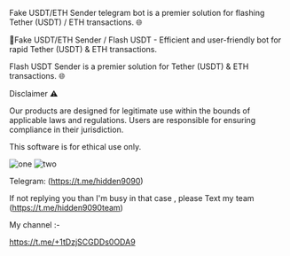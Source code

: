 Fake USDT/ETH Sender telegram bot is a premier solution for flashing Tether (USDT) / ETH transactions. 🌐
  
    
  
🔐Fake USDT/ETH Sender / Flash USDT - Efficient and user-friendly bot for rapid Tether (USDT) & ETH transactions.

Flash USDT Sender is a premier solution for Tether (USDT) & ETH transactions. 🌐
 
   
Disclaimer ⚠️
 


Our products are designed for legitimate use within the bounds of applicable laws and regulations. Users are responsible for ensuring compliance in their jurisdiction.

This software is for ethical use only.



![one](https://files.catbox.moe/csk3l6.jpg) 
![two](https://files.catbox.moe/dgije6.jpg)





Telegram: (https://t.me/hidden9090)


If not replying you than I'm busy in that case , please Text my team (https://t.me/hidden9090team)


My channel :-

https://t.me/+1tDzjSCGDDs0ODA9







